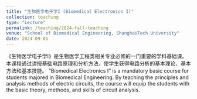 ```yaml
---
title: "生物医学电子学I (Biomedical Electronics I)"
collection: teaching
type: "Lecture"
permalink: /teaching/2024-fall-teaching
venue: "School of Biomedical Engineering, ShanghaiTech University"
date: 2024-09-01
---
```


《生物医学电子学I》是生物医学工程类相关专业必修的一门重要的学科基础课。本课程通过讲授基础电路原理和分析方法，使学生获得电路分析的基本理论、基本方法和基本技能。
“Biomedical Electronics I” is a mandatory basic course for students majored in Biomedical Engineering.  By teaching the principles and analysis methods of electric circuits, the course will equip the students with the basic theory, methods, and skills of circuit analysis.
